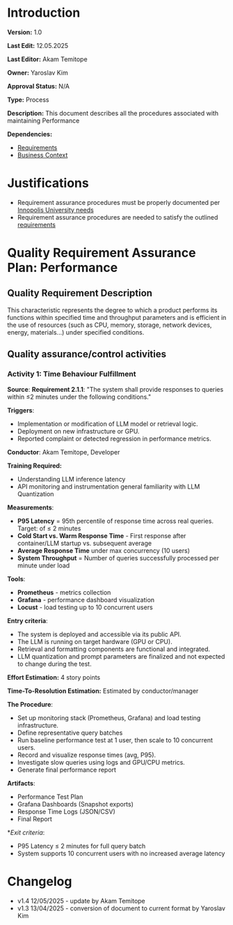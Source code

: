 # Introduction

**Version:** 1.0

**Last Edit:** 12.05.2025

**Last Editor:** Akam Temitope

**Owner:** Yaroslav Kim

**Approval Status:** N/A

**Type:** Process

**Description:** This document describes all the procedures associated with maintaining Performance

**Dependencies:**

- [Requirements](/Context%20and%20Requirements%20Management/EN/Requirements/Software%20Product%20Requirements.md)
- [Business Context](/Context%20and%20Requirements%20Management/EN/Context/Business%20Context.md)

# Justifications

- Requirement assurance procedures must be properly documented per [Innopolis University needs](</Context and Requirements Management/EN/Context/Business Context.md>)
- Requirement assurance procedures are needed to satisfy the outlined [requirements](</Context and Requirements Management/EN/Requirements/Software Product Requirements.md>)

# Quality Requirement Assurance Plan: Performance

## Quality Requirement Description

This characteristic represents the degree to which a product performs its functions within specified time and throughput parameters and is efficient in the use of resources (such as CPU, memory, storage, network devices, energy, materials...) under specified conditions.

## Quality assurance/control activities

### Activity 1: Time Behaviour Fulfillment

**Source**: **Requirement 2.1.1**: "The system shall provide responses to queries within ≤2 minutes under the following conditions."<!--What is the cause for this activity. e.g. in case of Functional Compliance this is "Customer. Customer requires a certain level of functionality to be fulfilled"-->

**Triggers**:

- Implementation or modification of LLM model or retrieval logic.
- Deployment on new infrastructure or GPU.
- Reported complaint or detected regression in performance metrics.
<!--What happens to trigger this procedure-->

**Conductor**: Akam Temitope, Developer<!--Who must handle this activity (Specify a person and their qualification)-->

**Training Required:**

- Understanding LLM inference latency
- API monitoring and instrumentation
  general familiarity with LLM Quantization<!--What training should the person have undertaken before activity-->

**Measurements**:

- **P95 Latency** = 95th percentile of response time across real queries. Target: of ≤ 2 minutes
- **Cold Start vs. Warm Response Time** - First response after container/LLM startup vs. subsequent average
- **Average Response Time** under max concurrency (10 users)
- **System Throughput** = Number of queries successfully processed per minute under load
<!--What measurements reflect the efficiency of the activity-->

**Tools**:

- **Prometheus** - metrics collection
- **Grafana** - performance dashboard visualization
- **Locust** - load testing up to 10 concurrent users
<!--What tools (software, browser extensions, etc) should be used-->

**Entry criteria**:

- The system is deployed and accessible via its public API.
- The LLM is running on target hardware (GPU or CPU).
- Retrieval and formatting components are functional and integrated.
- LLM quantization and prompt parameters are finalized and not expected to change during the test.
<!--What conditions must be met to start doing the activity. For example, if we are using SonarQube to ascertain maintainability, we might forego any recommendations in regards to lets say thread safety due to some reason, so entry criteria won't be met even if a trigger for the procedure (fall in rating) fired.-->

**Effort Estimation:** 4 story points <!--What methodology could be used to estimate the amount of effort required. E.g. planning poker to estimate amount of work-hours that a developer spends-->

**Time-To-Resolution Estimation:** Estimated by conductor/manager <!--How to calculate amount of work-days to resolution. This is different from effort estimation because some resolutions require customer to handle some paperwork first-->

**The Procedure**:

- Set up monitoring stack (Prometheus, Grafana) and load testing infrastructure.
- Define representative query batches
- Run baseline performance test at 1 user, then scale to 10 concurrent users.
- Record and visualize response times (avg, P95).
- Investigate slow queries using logs and GPU/CPU metrics.
- Generate final performance report
<!--Describe the procedure undertaken. You may refer to other documents if necessary (for example, refer to Configuration Management if there a change in functional requirement requires a new feature to be fulfilled)-->

**Artifacts**:

- Performance Test Plan
- Grafana Dashboards (Snapshot exports)
- Response Time Logs (JSON/CSV)
- Final Report

\*_Exit criteria_:

- P95 Latency ≤ 2 minutes for full query batch
- System supports 10 concurrent users with no increased average latency
<!--What conditions must be met to stop doing the activity-->

# Changelog

- v1.4 12/05/2025 - update by Akam Temitope
- v1.3 13/04/2025 - conversion of document to current format by Yaroslav Kim

